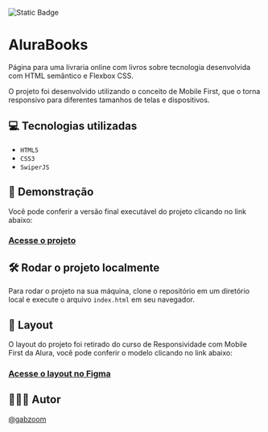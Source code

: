 ![Static Badge](https://img.shields.io/badge/STATUS-CONCLUÍDO-4cc71e)
# AluraBooks
Página para uma livraria online com livros sobre tecnologia desenvolvida com HTML semântico e Flexbox CSS.

O projeto foi desenvolvido utilizando o conceito de Mobile First, que o torna responsivo para diferentes tamanhos de telas e dispositivos.

## 💻 Tecnologias utilizadas
-   `HTML5`
-   `CSS3`
-   `SwiperJS`

## 🚀 Demonstração
Você pode conferir a versão final executável do projeto clicando no link abaixo:
### [Acesse o projeto](https://alurabooks-home.netlify.app/)

## 🛠️ Rodar o projeto localmente
Para rodar o projeto na sua máquina, clone o repositório em um diretório local e execute o arquivo `index.html` em seu navegador.

## 🎨 Layout
O layout do projeto foi retirado do curso de Responsividade com Mobile First da Alura, você pode conferir o modelo clicando no link abaixo:
### [Acesse o layout no Figma](https://www.figma.com/file/sSMbIqKaGBd66Y8roxTk2p/AluraBooks?type=design&node-id=37-94&t=B7ZPqe0bjS2QNFLJ-0)

## 🧑🏾‍💻 Autor
[@gabzoom](https://www.github.com/gabzoom)
